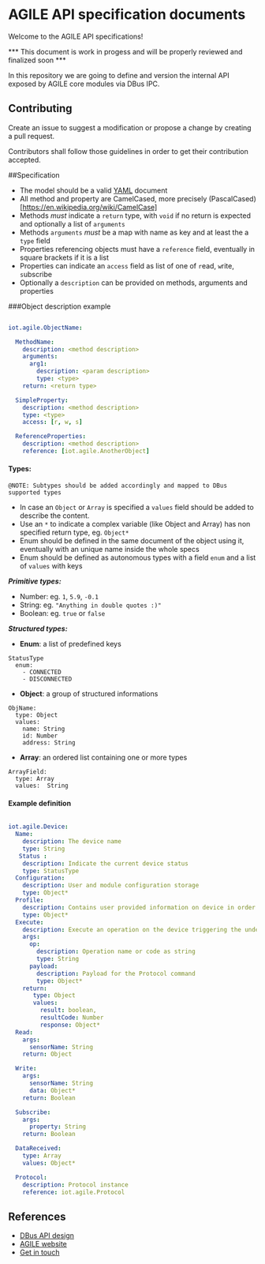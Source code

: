 # AGILE API specification documents

Welcome to the AGILE API specifications!

*** This document is work in progess and will be properly reviewed and finalized soon ***

In this repository we are going to define and version the internal API exposed by AGILE core modules via DBus IPC.

## Contributing

Create an issue to suggest a modification or propose a change by creating a pull request.

Contributors shall follow those guidelines in order to get their contribution accepted.

##Specification

- The model should be a valid [YAML](http://yaml.org/) document
- All method and property are CamelCased, more precisely (PascalCased)[https://en.wikipedia.org/wiki/CamelCase]
- Methods *must* indicate a `return` type, with `void` if no return is expected and optionally a list of `arguments`
- Methods `arguments` *must* be a map with name as key and at least the a `type` field
- Properties referencing objects must have a `reference` field, eventually in square brackets if it is a list
- Properties can indicate an `access` field as list of one of  `r`ead, `w`rite, `s`ubscribe
- Optionally a `description` can be provided on methods, arguments and properties

###Object description example

```yaml

iot.agile.ObjectName:

  MethodName:
    description: <method description>
    arguments:
      arg1:
        description: <param description>
        type: <type>
    return: <return type>

  SimpleProperty:
    description: <method description>
    type: <type>
    access: [r, w, s]

  ReferenceProperties:
    description: <method description>
    reference: [iot.agile.AnotherObject]

```

#### Types:

`@NOTE: Subtypes should be added accordingly and mapped to DBus supported types`

- In case an `Object` or `Array` is specified a `values` field should be added to describe the content.
- Use an `*` to indicate a complex variable (like Object and Array) has non specified return type, eg. `Object*`
- Enum should be defined in the same document of the object using it, eventually with an unique name inside the whole specs
- Enum should be defined as autonomous types with a field `enum` and a list of `values` with keys


***Primitive types:***

- Number: eg. `1`, `5.9`, `-0.1`
- String: eg. `"Anything in double quotes :)"`
- Boolean: eg. `true` or `false`

***Structured types:***

- **Enum**: a list of predefined keys

```
StatusType
  enum:
    - CONNECTED
    - DISCONNECTED
```

- **Object**: a group of structured informations

```
ObjName:
  type: Object
  values:
    name: String
    id: Number
    address: String
```

- **Array**: an ordered list containing one or more types

```
ArrayField:
  type: Array
  values:  String
```

#### Example definition

```yaml

iot.agile.Device:
  Name:
    description: The device name
    type: String
   Status :
    description: Indicate the current device status
    type: StatusType
  Configuration:
    description: User and module configuration storage
    type: Object*
  Profile:
    description: Contains user provided information on device in order to handle at Protocol level the specific implementation
    type: Object*
  Execute:
    description: Execute an operation on the device triggering the underline Protocol implementation
    args:
      op:
        description: Operation name or code as string
        type: String
      payload:
        description: Payload for the Protocol command
        type: Object*
    return:
       type: Object
       values:
         result: boolean,
         resultCode: Number
         response: Object*
  Read:
    args:
      sensorName: String
    return: Object

  Write:
    args:
      sensorName: String
      data: Object*
    return: Boolean

  Subscribe:
    args:
      property: String
    return: Boolean

  DataReceived:
    type: Array
    values: Object*

  Protocol:
    description: Protocol instance
    reference: iot.agile.Protocol

```

## References

- [DBus API design](https://dbus.freedesktop.org/doc/dbus-api-design.html)
- [AGILE website](http://agile-iot.eu/)
- [Get in touch](https://twitter.com/agile_iot)
